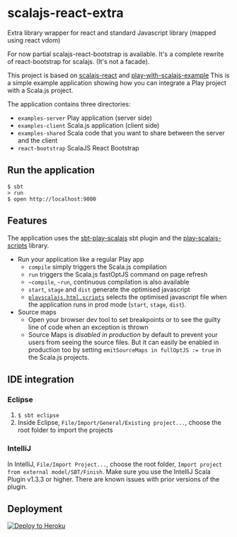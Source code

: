 # scalajs-react-extra
Extra library wrapper for react and standard Javascript library (mapped using react vdom)

For now partial scalajs-react-bootstrap is available.
It's a complete rewrite of react-bootstrap for scalajs. (It's not a facade).

This project is based on [scalajs-react](https://github.com/japgolly/scalajs-react) and [play-with-scalajs-example](https://github.com/vmunier/play-with-scalajs-example)
This is a simple example application showing how you can integrate a Play project with a Scala.js project.

The application contains three directories:
* `examples-server` Play application (server side)
* `examples-client` Scala.js application (client side)
* `examples-shared` Scala code that you want to share between the server and the client
* `react-bootstrap` ScalaJS React Bootstrap

## Run the application
```shell
$ sbt
> run
$ open http://localhost:9000
```

## Features

The application uses the [sbt-play-scalajs](https://github.com/vmunier/sbt-play-scalajs) sbt plugin and the [play-scalajs-scripts](https://github.com/vmunier/play-scalajs-scripts) library.

- Run your application like a regular Play app
  - `compile` simply triggers the Scala.js compilation
  - `run` triggers the Scala.js fastOptJS command on page refresh
  - `~compile`, `~run`, continuous compilation is also available
  - `start`, `stage` and `dist` generate the optimised javascript
  - [`playscalajs.html.scripts`](https://github.com/vmunier/play-with-scalajs-example/blob/303bfdcf3121d0d45e9425945f7480f84a81ccac/example-server/app/views/main.scala.html#L16) selects the optimised javascript file when the application runs in prod mode (`start`, `stage`, `dist`).
- Source maps
  - Open your browser dev tool to set breakpoints or to see the guilty line of code when an exception is thrown
  - Source Maps is _disabled in production_ by default to prevent your users from seeing the source files. But it can easily be enabled in production too by setting `emitSourceMaps in fullOptJS := true` in the Scala.js projects.

## IDE integration

### Eclipse

1. `$ sbt eclipse`
2. Inside Eclipse, `File/Import/General/Existing project...`, choose the root folder to import the projects

### IntelliJ

In IntelliJ, `File/Import Project...`, choose the root folder, `Import project from external model/SBT/Finish`.
Make sure you use the IntelliJ Scala Plugin v1.3.3 or higher. There are known issues with prior versions of the plugin.

## Deployment

[![Deploy to Heroku](https://www.herokucdn.com/deploy/button.png)](https://heroku.com/deploy)
